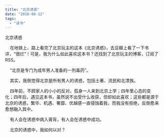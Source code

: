 ```yaml
---
title: "北京诱惑"
date: "2010-08-12"
tags: 
  - "读书"
---
```


北京诱惑

    在地铁上、路上看完了北京玩主的这本《北京诱惑》，去豆瓣上看了一下书评，“很烂”！可是，我为什么如此喜欢这本书？还找到了北京玩主的博客，订阅了RSS。

    “北京是专门为成年男人准备的一剂毒药”。

    其实，我倒觉得北京是所有男人的诱惑，包括土著、流民和北漂族。

    四年前，不顾家人的小小的反对，孤身一人来到北京上学；四年里心态的变化；四年后，遇见这本书，虽然说不出受什么收获，但却如此喜欢；这些都是源于北京的诱惑，繁华、机遇、奢靡、优越感一直侵蚀着我，而我没有拒绝，反倒愈来愈想融入其中。

    有人会在诱惑中病入膏肓，有人会在诱惑中成功。

    北京的诱惑中，我如何以对？
